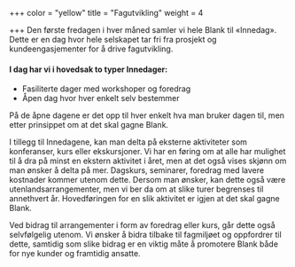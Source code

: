 +++
color = "yellow"
title = "Fagutvikling"
weight = 4

+++
Den første fredagen i hver måned samler vi hele Blank til «Innedag». Dette er en dag hvor hele selskapet tar fri fra prosjekt og kundeengasjementer for å drive fagutvikling.

#### I dag har vi i hovedsak to typer Innedager:

- Fasiliterte dager med workshoper og foredrag
- Åpen dag hvor hver enkelt selv bestemmer

På de åpne dagene er det opp til hver enkelt hva man bruker dagen til, men etter prinsippet om at det skal gagne Blank.

I tillegg til Innedagene, kan man delta på eksterne aktiviteter som konferanser, kurs eller ekskursjoner. Vi har en føring om at alle har mulighet til å dra på minst en ekstern aktivitet i året, men at det også vises skjønn om man ønsker å delta på mer. Dagskurs, seminarer, foredrag med lavere kostnader kommer utenom dette. Dersom man  ønsker, kan dette også være utenlandsarrangementer, men vi ber da om at slike turer begrenses til annethvert år. Hovedføringen for en slik aktivitet er igjen at det skal gagne Blank.

Ved bidrag til arrangementer i form av foredrag eller kurs, går dette også selvfølgelig utenom. Vi ønsker å bidra tilbake til fagmiljøet og oppfordrer til dette, samtidig som slike bidrag er en viktig måte å promotere Blank både for nye kunder og framtidig ansatte.

